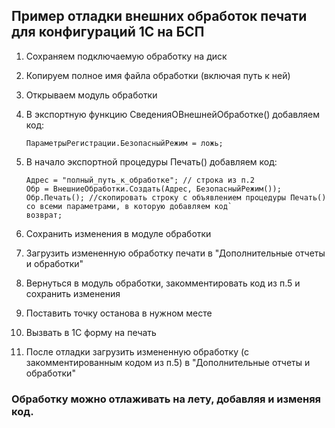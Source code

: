 ## Пример отладки внешних обработок печати для конфигураций 1С на БСП

1. Сохраняем подключаемую обработку на диск
2. Копируем полное имя файла обработки (включая путь к ней)
3. Открываем модуль обработки
4. В экспортную функцию СведенияОВнешнейОбработке() добавляем код:
   
   ```
   ПараметрыРегистрации.БезопасныйРежим = ложь;
   ```
5. В начало экспортной процедуры Печать() добавляем код:
   
   ```bsl
   Адрес = "полный_путь_к_обработке"; // строка из п.2
   Обр = ВнешниеОбработки.Создать(Адрес, БезопасныйРежим());
   Обр.Печать(); //скопировать строку с объявлением процедуры Печать() со всеми параметрами, в которую добавляем код`
   возврат;
   ```
6. Сохранить изменения в модуле обработки
7. Загрузить измененную обработку печати в "Дополнительные отчеты и обработки"
8.  Вернуться в модуль обработки, закомментировать код из п.5 и сохранить изменения
9.  Поставить точку останова в нужном месте
10. Вызвать в 1С форму на печать
11. После отладки загрузить измененную обработку (с закомментированным кодом из п.5) в "Дополнительные отчеты и обработки"

### Обработку можно отлаживать на лету, добавляя и изменяя код.
   
